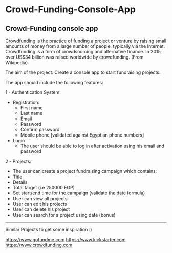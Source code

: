 # Crowd-Funding-Console-App

## Crowd-Funding console app
Crowdfunding is the practice of funding a project or venture by raising small amounts of money from a large number of people, typically via the Internet. Crowdfunding is a form of crowdsourcing and alternative finance. In 2015, over US$34 billion was raised worldwide by crowdfunding. (From Wikipedia)

The aim of the project: Create a console app to start fundraising projects.

The app should include the following features:

1 - Authentication System:
  * Registration:
    - First name
    - Last name
    - Email
    - Password
    - Confirm password
    - Mobile phone [validated against Egyptian phone numbers]
  * Login
    - The user should be able to log in after activation using his email and password

2 - Projects:
  - The user can create a project fundraising campaign which contains:
  - Title
  - Details
  - Total target (i.e 250000 EGP)
  - Set start/end time for the campaign (validate the date formula)
  - User can view all projects
  - User can edit his projects
  - User can delete his project
  - User can search for a project using date (bonus)
-----------------------------------------------------
Similar Projects to get some inspiration :)

https://www.gofundme.com https://www.kickstarter.com https://www.crowdfunding.com

